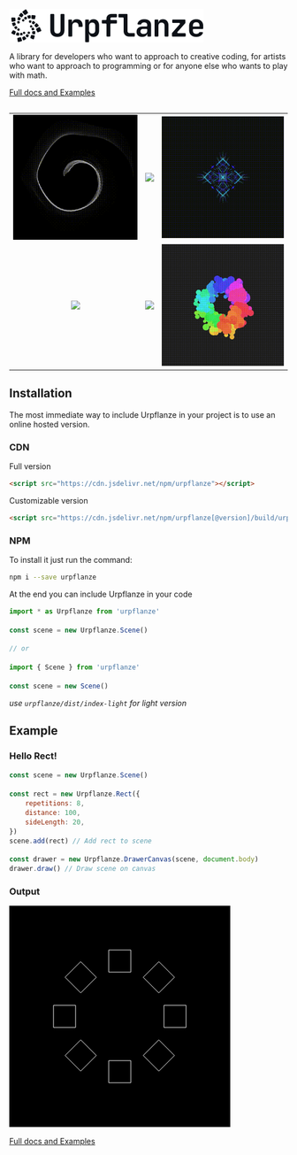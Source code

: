 <img height="60" src="./docs/assets/images/logo-for-github.svg">

A library for developers who want to approach to creative coding, for artists who want to approach to programming or for anyone else who wants to play with math.

[Full docs and Examples](https://genbs.github.io/urpflanze/)
##

| | | |
|:-------------------------:|:-------------------------:|:-------------------------:|
|<img src="./docs/assets/images/readme/cadere.gif">|<img src="./docs/assets/images/readme/crepuscolar-soul.gif"> |<img src="./docs/assets/images/readme/four.gif">|
|<img src="./docs/assets/images/readme/triangleloop.gif">|<img src="./docs/assets/images/readme/psychedelic.gif">|<img src="./docs/assets/images/readme/particles.gif">|

## Installation

The most immediate way to include Urpflanze in your project is to use an online hosted version.

### CDN

Full version

```html
<script src="https://cdn.jsdelivr.net/npm/urpflanze"></script>
```

Customizable version

```html
<script src="https://cdn.jsdelivr.net/npm/urpflanze[@version]/build/urpflanze[-light][.min].js"></script>
```

### NPM

To install it just run the command:

```sh
npm i --save urpflanze
```

At the end you can include Urpflanze in your code

```javascript
import * as Urpflanze from 'urpflanze'

const scene = new Urpflanze.Scene()

// or

import { Scene } from 'urpflanze'

const scene = new Scene()
```

_use `urpflanze/dist/index-light` for light version_

## Example

### Hello Rect!

```javascript
const scene = new Urpflanze.Scene()

const rect = new Urpflanze.Rect({
	repetitions: 8,
	distance: 100,
	sideLength: 20,
})
scene.add(rect) // Add rect to scene

const drawer = new Urpflanze.DrawerCanvas(scene, document.body)
drawer.draw() // Draw scene on canvas
```

### Output

![Example output](./docs/assets/images/readme/output-1.png)

[Full docs and Examples](https://genbs.github.io/urpflanze/)
##
